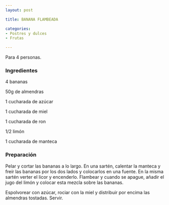 ```yaml
---
layout: post

title: BANANA FLAMBEADA

categories:
- Postres y dulces
- Frutas

---
```

Para 4 personas.

<h3>Ingredientes</h3>

4 bananas

50g de almendras

1 cucharada de azúcar

1 cucharada de miel

1 cucharada de ron

1/2 limón

1 cucharada de manteca

<h3>Preparación</h3>

Pelar y cortar las bananas a lo largo. En una sartén, calentar la manteca y freír las bananas por los dos lados y colocarlos en una fuente. En la misma sartén verter el licor y encenderlo. Flambear y cuando se apague, añadir el jugo del limón y colocar esta mezcla sobre las bananas.

Espolvorear con azúcar, rociar con la miel y distribuir por encima las almendras tostadas. Servir.